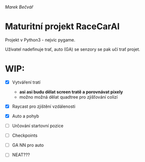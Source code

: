 *Marek Bečvář*

# Maturitní projekt RaceCarAI

Projekt v Python3 - nejvíc pygame.

Uživatel nadefinuje trať, auto (GA) se senzory se pak učí trať projet.

# WIP:
* [x] Vytváření tratí
    - **asi asi budu dělat screen tratě a porovnávat pixely**
    - možno možná dělat quadtree pro zjišťování colizí 
* [x] Raycast pro zjištění vzdálenosti
* [x] Auto a pohyb
* [ ] Určování startovní pozice
* [ ] Checkpoints
* [ ] GA NN pro auto

* [ ] NEAT???
